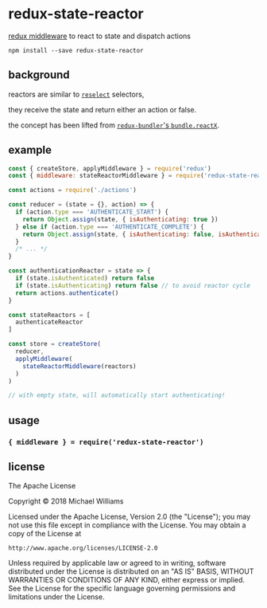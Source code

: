 # redux-state-reactor

[redux middleware](https://redux.js.org/advanced/middleware) to react to state and dispatch actions

```shell
npm install --save redux-state-reactor
```

## background

reactors are similar to [`reselect`](https://github.com/reactjs/reselect) selectors,

they receive the state and return either an action or false.

the concept has been lifted from [`redux-bundler`'s `bundle.reactX`](https://reduxbundler.com/api/bundle.html#bundlereactx).

## example

```js
const { createStore, applyMiddleware } = require('redux')
const { middleware: stateReactorMiddleware } = require('redux-state-reactor')

const actions = require('./actions')

const reducer = (state = {}, action) => {
  if (action.type === 'AUTHENTICATE_START') {
    return Object.assign(state, { isAuthenticating: true })
  } else if (action.type === 'AUTHENTICATE_COMPLETE') {
    return Object.assign(state, { isAuthenticating: false, isAuthenticated: true })
  }
  /* ... */
}

const authenticationReactor = state => {
  if (state.isAuthenticated) return false
  if (state.isAuthenticating) return false // to avoid reactor cycle
  return actions.authenticate()
}

const stateReactors = [
  authenticateReactor
]

const store = createStore(
  reducer,
  applyMiddleware(
    stateReactorMiddleware(reactors)
  )
)

// with empty state, will automatically start authenticating!
```

## usage

### `{ middleware } = require('redux-state-reactor')`

## license

The Apache License

Copyright &copy; 2018 Michael Williams

Licensed under the Apache License, Version 2.0 (the "License");
you may not use this file except in compliance with the License.
You may obtain a copy of the License at

    http://www.apache.org/licenses/LICENSE-2.0

Unless required by applicable law or agreed to in writing, software
distributed under the License is distributed on an "AS IS" BASIS,
WITHOUT WARRANTIES OR CONDITIONS OF ANY KIND, either express or implied.
See the License for the specific language governing permissions and
limitations under the License.
